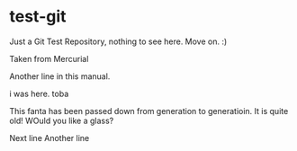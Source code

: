 test-git
========

Just a Git Test Repository, nothing to see here. Move on. :)

Taken from Mercurial

Another line in this manual.

i was here. toba

This fanta has been passed down from generation to generatioin. It is quite old! WOuld you like a glass?

Next line
Another line
